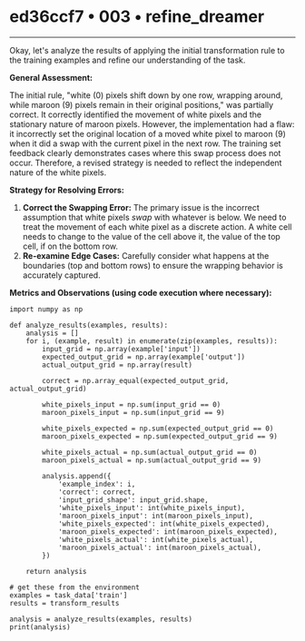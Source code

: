 # ed36ccf7 • 003 • refine_dreamer

---
Okay, let's analyze the results of applying the initial transformation rule to the training examples and refine our understanding of the task.

**General Assessment:**

The initial rule, "white (0) pixels shift down by one row, wrapping around, while maroon (9) pixels remain in their original positions," was partially correct. It correctly identified the movement of white pixels and the stationary nature of maroon pixels. However, the implementation had a flaw: it incorrectly set the original location of a moved white pixel to maroon (9) when it did a swap with the current pixel in the next row. The training set feedback clearly demonstrates cases where this swap process does not occur. Therefore, a revised strategy is needed to reflect the independent nature of the white pixels.

**Strategy for Resolving Errors:**

1.  **Correct the Swapping Error:** The primary issue is the incorrect assumption that white pixels *swap* with whatever is below. We need to treat the movement of each white pixel as a discrete action. A white cell needs to change to the value of the cell above it, the value of the top cell, if on the bottom row.
2.  **Re-examine Edge Cases:** Carefully consider what happens at the boundaries (top and bottom rows) to ensure the wrapping behavior is accurately captured.

**Metrics and Observations (using code execution where necessary):**

```tool_code
import numpy as np

def analyze_results(examples, results):
    analysis = []
    for i, (example, result) in enumerate(zip(examples, results)):
        input_grid = np.array(example['input'])
        expected_output_grid = np.array(example['output'])
        actual_output_grid = np.array(result)

        correct = np.array_equal(expected_output_grid, actual_output_grid)
        
        white_pixels_input = np.sum(input_grid == 0)
        maroon_pixels_input = np.sum(input_grid == 9)
        
        white_pixels_expected = np.sum(expected_output_grid == 0)
        maroon_pixels_expected = np.sum(expected_output_grid == 9)
        
        white_pixels_actual = np.sum(actual_output_grid == 0)
        maroon_pixels_actual = np.sum(actual_output_grid == 9)

        analysis.append({
            'example_index': i,
            'correct': correct,
            'input_grid_shape': input_grid.shape,
            'white_pixels_input': int(white_pixels_input),
            'maroon_pixels_input': int(maroon_pixels_input),
            'white_pixels_expected': int(white_pixels_expected),
            'maroon_pixels_expected': int(maroon_pixels_expected),
            'white_pixels_actual': int(white_pixels_actual),
            'maroon_pixels_actual': int(maroon_pixels_actual),
        })

    return analysis

# get these from the environment
examples = task_data['train']
results = transform_results

analysis = analyze_results(examples, results)
print(analysis)

```
